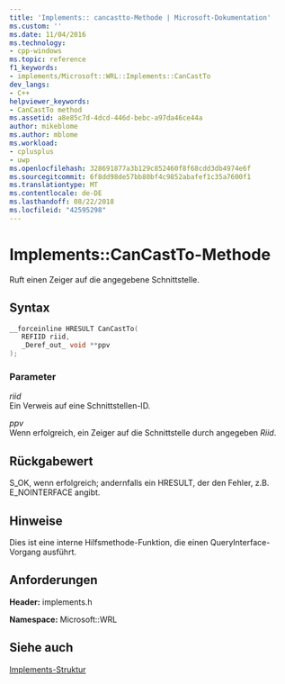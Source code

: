 ```yaml
---
title: 'Implements:: cancastto-Methode | Microsoft-Dokumentation'
ms.custom: ''
ms.date: 11/04/2016
ms.technology:
- cpp-windows
ms.topic: reference
f1_keywords:
- implements/Microsoft::WRL::Implements::CanCastTo
dev_langs:
- C++
helpviewer_keywords:
- CanCastTo method
ms.assetid: a8e85c7d-4dcd-446d-bebc-a97da46ce44a
author: mikeblome
ms.author: mblome
ms.workload:
- cplusplus
- uwp
ms.openlocfilehash: 328691877a3b129c852460f8f68cdd3db4974e6f
ms.sourcegitcommit: 6f8dd98de57bb80bf4c9852abafef1c35a7600f1
ms.translationtype: MT
ms.contentlocale: de-DE
ms.lasthandoff: 08/22/2018
ms.locfileid: "42595298"
---
```

# <a name="implementscancastto-method"></a>Implements::CanCastTo-Methode

Ruft einen Zeiger auf die angegebene Schnittstelle.

## <a name="syntax"></a>Syntax

```cpp
__forceinline HRESULT CanCastTo(
   REFIID riid,
   _Deref_out_ void **ppv
);
```

### <a name="parameters"></a>Parameter

*riid*  
Ein Verweis auf eine Schnittstellen-ID.

*ppv*  
Wenn erfolgreich, ein Zeiger auf die Schnittstelle durch angegeben *Riid*.

## <a name="return-value"></a>Rückgabewert

S_OK, wenn erfolgreich; andernfalls ein HRESULT, der den Fehler, z.B. E_NOINTERFACE angibt.

## <a name="remarks"></a>Hinweise

Dies ist eine interne Hilfsmethode-Funktion, die einen QueryInterface-Vorgang ausführt.

## <a name="requirements"></a>Anforderungen

**Header:** implements.h

**Namespace:** Microsoft::WRL

## <a name="see-also"></a>Siehe auch

[Implements-Struktur](../windows/implements-structure.md)